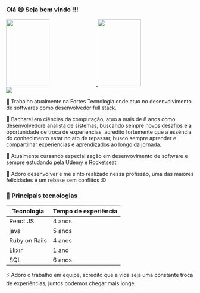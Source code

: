 ### Olá 😄 Seja bem vindo !!!


<div >
  <a href="https://github.com/DeivideD">
  <img width="48%" height="180em" src="https://github-readme-stats.vercel.app/api?username=werikscs&show_icons=true&theme=dark&include_all_commits=true&count_private=true"/>
  <img <img width="48%" height="180em" src="https://github-readme-stats.vercel.app/api/top-langs/?username=werikscs&layout=compact&langs_count=7&theme=dark"/>
</div>

<div>
  <a href="https://www.linkedin.com/in/werikscs/" target="_blank"><img src="https://img.shields.io/badge/-LinkedIn-%230077B5?style=for-the-badge&logo=linkedin&logoColor=white" target="_blank"></a> 
</div>

🚀 Trabalho atualmente na Fortes Tecnologia onde atuo no desenvolvimento de softwares como desenvolvedor full stack.

 💬 Bacharel em ciências da computação, atuo a mais de 8 anos como desenvolvedore analista de sistemas, buscando sempre novos desafios e a oportunidade de troca de experiencias, acredito fortemente que a essência do conhecimento estar no ato de repassar, busco sempre aprender e compartilhar experiencias e aprendizados ao longo da jornada.
 
 🌱 Atualmente cursando especialização em desenvovimento de software e sempre estudando pela Udemy e Rocketseat
 
 
 👯 Adoro desenvolver e me sinto realizado nessa profissão, uma das maiores felicidades é um rebase sem conflitos :D 
 
 
### 🔭 Principais tecnologias
 Tecnologia   | Tempo de experiência
------------- | ---------------------
React JS      | 4 anos
java          | 5 anos
Ruby on Rails | 4 anos
Elixir        | 1 ano
SQL           | 6 anos


⚡ Adoro o trabalho em equipe, acredito que a vida seja uma constante troca de experiências, juntos podemos chegar mais longe.
<!--
**DeivideD/DeivideD** is a ✨ _special_ ✨ repository because its `README.md` (this file) appears on your GitHub profile.

Here are some ideas to get you started:

- 🔭 I’m currently working on ...
- 🌱 I’m currently learning ...
- 👯 I’m looking to collaborate on ...
- 🤔 I’m looking for help with ...
- 💬 Ask me about ...
- 📫 How to reach me: ...
- 😄 Pronouns: ...
- ⚡ Fun fact: ...
🚀

### Ola 👋
I am recent engineering graduate looking for opportunities and collabaration in projects related to data science and deep learning.
- 🔭 I’m currently working on image classification (also, I am brushing up my data structures and algorithms skills regularly).
- 🌱 I’m currently learning Computer Vision and Deep Learning techniques using PyTorch.
- 🤝 I’m looking to collaborate on data science and deep learning projects. 

-->
